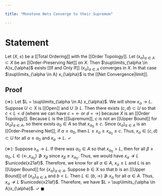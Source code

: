 ```yaml
---

title: "Monotone Nets Converge to their Supremum"

---
```

# Statement
Let $(X, \leq)$ be a [[Total Ordering]] with the [[Order Topology]]. Let $(x_{\alpha})_{\alpha \in A} \subset X$ be an [[Order-Preserving Net]] on $X$. Then $\sup\limits_{\alpha \in A}x_{\alpha}$ exists [[If and Only If]] $(x_{\alpha})_{\alpha \in A}$ converges in $X$. In that case $\sup\limits_{\alpha \in A} x_{\alpha}$ is the [[Net Convergence|limit]].

## Proof
($\Rightarrow$): Let $L = \sup\limits_{\alpha \in A} x_{\alpha}$. We will show $x_{\alpha} \to L$. Suppose $U \subset X$ is [[Open]] and $U \ni L$. Then there exists $(c, d) \subset U$ so that $c < L < d$ (where we can have $c =  \leftarrow$ or $d = \rightarrow$) because $X$ is an [[Order Topology]]. Because $L$ is the [[Supremum]], $c$ is not an [[Upper Bound]] for $(x_{\alpha})_{\alpha \in A}$, so there exists $\alpha_{0} \in A$ so that $x_{\alpha_{0}} \geq c$. Since $(x_{\alpha})_{\alpha \in A}$ is an [[Order-Preserving Net]], if $\alpha \geq \alpha_{0}$, then $L \geq x_{\alpha} \geq x_{\alpha_{0}} \geq c$. Thus, $x_{\alpha} \in (c,d) \subset U$ for all $\alpha \geq \alpha_{0}$ and $x_{\alpha} \to L$. $\checkmark$

$(\Leftarrow)$: Suppose $x_{\alpha} \to L$. If there was $\alpha_{0} \in A$ so that $x_{\alpha_{0}} > L$, then for all $\beta \geq \alpha_{0}$, $L \in ( \leftarrow, x_{\alpha_{0}}) \not\ni x_{\beta}$ since $x_{\beta} \geq x_{\alpha_{0}}$. Thus, we would have $x_{\alpha} \not\to L$ $\unicode{x21af}$. Therefore, we know for all $\alpha \in A$, $x_{\alpha} \leq L$ and $L$ is an [[Upper Bound]] for $\{x_{\alpha}\}_{\alpha \in A}$. Suppose $b \in X$ so that $b$ is an [[Upper Bound]] of $\{x_{\alpha}\}_{\alpha \in A}$ and $b < L$. Then $L \in (b, \rightarrow) \not\ni x_{\alpha}$ for all $\alpha \in A$. Thus, $x_{\alpha} \not\to L$ $\unicode{x21af}$. Therefore, we have $L = \sup\limits_{\alpha \in A}x_{\alpha}$. $\checkmark$
$\blacksquare$